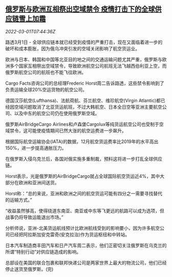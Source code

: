 <!--1646121663000-->
[俄罗斯与欧洲互相祭出空域禁令 疫情打击下的全球供应链雪上加霜](https://cn.reuters.com/article/russia-eu-air-restrictions-0301-idCNKBS2KY3MO)
------

<div><i>2022-03-01T07:44:36Z</i></div><p>路透3月1日 - 全球供应链本就已经受到疫情的严重打击，现在又面临着进一步的破坏和成本膨胀，因为俄乌冲突引发的空域关闭影响了航空货运业。</p><p>欧洲与日本、韩国和中国等北亚目的地之间的交通运输问题尤其严重，俄罗斯与欧洲多个国家互相祭出空域禁令，导致欧洲航空公司航班无法飞越西伯利亚上空，而俄罗斯航空公司的航班也不能飞往欧洲。</p><p>Cargo Facts咨询公司的总经理Frederic Horst周二告诉路透，这些禁令影响到了负责运输全球20%空运货物的航空公司。</p><p>德国汉莎航空(Lufthansa)、法航荷航、芬兰航空、维珍航空(Virgin Atlantic)都已经因空域问题取消了北亚货运航班，不过大韩航空、日本全日空等亚洲主要航空公司、以及中东的航空公司仍在使用俄罗斯空域。</p><p>俄罗斯AirBridgeCargo Airlines和卢森堡Cargolux等纯货运航空公司也受制于空域禁令，这可能使疫情期间已然大涨的航空运费进一步飙升。</p><p>根据国际航空运输协会(IATA)的数据，12月航空货运费率比2019年的水平高出150%，进一步提高通胀压力。</p><p>在俄罗斯入侵乌克兰后，各国对俄实施多重制裁，预料这将进一步打乱全球供应链。</p><p>Horst表示，光是俄罗斯的AirBridgeCargo就占全球国际航空货运近4%，其中大部分在欧洲和亚洲间送货。</p><p>Horst称：“总的来说，亚洲和欧洲之间的航空货运可能有四分之一需要寻找替代的运输方式。”</p><p>“收益虽然够高，使得绕道东南亚、南亚或中东等飞更远的航路可以成为选项，但战事仍将导致运能退出市场。”</p><p>分析师说，亚洲-北美货运航线预计比欧洲航线受到的影响要小，因为许多航空公司已经把阿拉斯加安克雷奇(安克拉治)作为货运枢纽和中转站。</p><p>日本汽车制造商丰田汽车和日产汽车周二表示，他们正密切关注俄罗斯在乌克兰的所谓“特别行动”对供应链造成的影响。</p><p>总部设在美国的联合包裹和联邦快递公司是两家世界上最大的物流公司，他们已经停止送货至俄罗斯。(完)</p>
